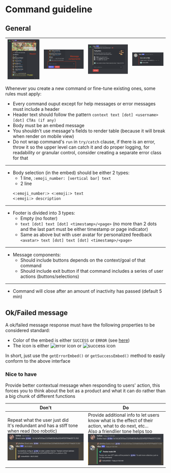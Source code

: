 # Command guideline

## General

| ![command](/assets/images/1.png) | ![command](/assets/images/2.png) | ![command](/assets/images/3.png) | ![command](/assets/images/4.png) |
| -------------------------------- | -------------------------------- | -------------------------------- | -------------------------------- |

Whenever you create a new command or fine-tune existing ones, some rules must apply:

- Every command ouput except for help messages or error messages must include a header
- Header text should follow the pattern `context text [dot] <username> [dot] CTAs (if any)`
- Body must be an embed message
- You shouldn't use message's fields to render table (because it will break when render on mobile view)
- Do not wrap command's `run` in `try/catch` clause, if there is an error, throw it so the upper level can catch it and do proper logging, for readability or granular control, consider creating a separate error class for that

---

- Body selection (in the embed) should be either 2 types:
  - 1 line, `:emoji_number: [vertical bar] text`
  - 2 line
  ```
  <:emoji_number:> <:emoji:> text
  <:emoji:> description
  ```

---

- Footer is divided into 3 types:
  - Empty (no footer)
  - `text [dot] text [dot] <timestamp>/<page>` (no more than 2 dots and the last part must be either timestamp or page indicator)
  - Same as above but with user avatar for personalized feedback
    `<avatar> text [dot] text [dot] <timestamp>/<page>`

---

- Message components:
  - Should include buttons depends on the context/goal of that command
  - Should include exit button if that command includes a series of user actions (buttons/selections)

---

- Command will close after an amount of inactivity has passed (default 5 min)

## Ok/Failed message

A ok/failed message response must have the following properties to be considered standard:

- Color of the embed is either `SUCCESS` or `ERROR` (see [here](https://github.com/consolelabs/mochi-discord/blob/526dfbc30f5fd1e1f53f168b9d60419f365d3286/src/utils/common.ts#L157))
- The icon is either ![error icon](https://cdn.discordapp.com/emojis/933341948431962172.webp?size=32&quality=lossless) or ![success icon](https://cdn.discordapp.com/emojis/933341948402618378.webp?size=32&quality=lossless)

In short, just use the `getErrorEmbed()` or `getSuccessEmbed()` method to easily conform to the above interface

### Nice to have

Provide better contextual message when responding to users' action, this forces you to think about the bot as a product and what it can do rather than a big chunk of different functions

| Don't                                                                                                                                  | Do                                                                                                                                                                                |
| -------------------------------------------------------------------------------------------------------------------------------------- | --------------------------------------------------------------------------------------------------------------------------------------------------------------------------------- |
| Repeat what the user just did<br/>It's redundant and has a stiff tone when read (too robotic)<br/>![](/assets/images/message-dont.png) | Provide additional info to let users know what is the effect of their action, what to do next, etc...<br/>Also a friendlier tone helps too<br/>![](/assets/images/message-do.png) |
